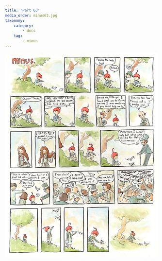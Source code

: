 ```yaml
---
title: 'Part 63'
media_order: minus63.jpg
taxonomy:
    category:
        - docs
    tag:
        - minus
---
```


![](minus63.jpg)